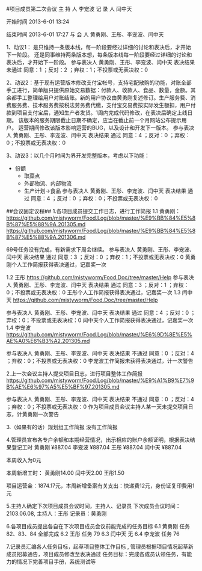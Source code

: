 #项目成员第二次会议
主 持 人 李宠波
记 录 人 闫中天

开始时间 2013-6-01 13:24

结束时间 2013-6-01 17:27
与 会 人 黄勇刚、王彤、李宠波、闫中天

1、动议1：
是只维持一条版本线，每一阶段要经过详细的讨论和表决后，才开始下一阶段。
还是同事维持两条版本想，每条版本线每一阶段要经过详细的讨论和表决后，才开始下一阶段。
参与表决人 黄勇刚、王彤、李宠波、闫中天
表决结果 未通过 同意：1 ；反对：2 ；弃权：1；不投票或无表决权：0

2、动议2：基于现有运营版本修改支付宝帐号，支持宅配散购的功能，对账全部手工进行，简单版只提供原始交易数据：付款人、收款人、食品、数量，金额。其余都手工整理给用户对账结账。新的用户协议由黄勇刚复述修订。生产服务费、消费服务费、技术服务费按税法劳务费代缴，支付宝交易费按实际发生额扣，用户付款到项目支付宝后，通知生产者发货。1周内完成代码修改，在表决后确定上线日期。
该版本的服务期限截止日期不确定，应当在截止前一个月网站公布提示用户。
运营期间修改该版本影响运营的BUG，以及设计和开发下一版本。
参与表决人 黄勇刚、王彤、李宠波、闫中天
表决结果    通过     同意：4 ；反对：0 ；弃权：0；不投票或无表决权：0

3、动议3：以几个月时间为界开发完整版本，考虑以下功能：
  * 份额
	* 取菜点
	* 外部物流、内部物流
	* 生产计划->食品 
参与表决人 黄勇刚、王彤、李宠波、闫中天
表决结果    通过     同意：4 ；反对：0 ；弃权：0；不投票或无表决权：0

##会议固定议程##
1.各项目成员提交工作日志，进行工作简报
1.1 黄勇刚：
https://github.com/mistyworm/Food.Log/blob/master/%E9%BB%84%E5%8B%87%E5%88%9A.201305.md
https://github.com/mistyworm/Food.Log/blob/master/%E9%BB%84%E5%8B%87%E5%88%9A.201306.md

69号任务没有完成，有新需求下周会继续。
参与表决人 黄勇刚、王彤、李宠波、闫中天
表决结果 通过 同意：3 ；反对：0 ；弃权：1；不投票或无表决权：0
黄勇刚个人工作简报获得表决通过，记嘉奖一次

1.2 王彤
https://github.com/mistyworm/Food.Doc/tree/master/Help
参与表决人 黄勇刚、王彤、李宠波、闫中天
表决结果 通过 同意：3 ；反对：1 ；弃权：0；不投票或无表决权：0
王彤个人工作简报获得表决通过，记嘉奖一次
1.3 闫中天
https://github.com/mistyworm/Food.Doc/tree/master/Help

参与表决人 黄勇刚、王彤、李宠波、闫中天
表决结果 通过 同意：4 ；反对：0 ；弃权：0；不投票或无表决权：0
闫中天个人工作简报获得表决通过，记嘉奖一次
1.4 李宠波
https://github.com/mistyworm/Food.Log/blob/master/%E6%9D%8E%E5%AE%A0%E6%B3%A2.201305.md

参与表决人 黄勇刚、王彤、李宠波、闫中天
表决结果 不通过 同意：0 ；反对：4 ；弃权：0；不投票或无表决权：0
李宠波工作简报未获得表决通过，计一次警告


2.上一次会议主持人提交项目日志，进行项目整体工作简报
https://github.com/mistyworm/Food.Log/blob/master/%E9%A1%B9%E7%9B%AE%E6%97%A5%E5%BF%97.201305.md

参与表决人 黄勇刚、王彤、李宠波、闫中天
表决结果 不通过 同意：0 ；反对：4 ；弃权：0；不投票或无表决权：0
作为项目成员会议主持人某一天未提交项目日志，计黄勇刚一次警告

3.（如果有的话）规划组工作简报
没有工作简报

4.管理员宣布各专户余额和本期经营情况，出示相应的账户余额证明，根据表决结果登记工时
黄勇刚  ¥887.04
李宠波	¥887.04
王彤	¥887.04
闫中天	¥887.04

本周收入为0元

本周新增工时：
黄勇刚14.00
闫中天2.00
王彤1.50

项目运营金：1874.17元，本周新增备案有关支出：快递费12元，身份证复印费用1元

5.主持人确定下次项目成员会议时间，主持人、记录员
下次成员会议时间：2103.06.08, 主持人：王彤 记录员：黄勇刚

6.各项目成员提出各自在下次项目成员会议前能完成的任务目标
6.1 黄勇刚
任务82、83、84 全部完成
6.2 王彤
任务 79
6.3 闫中天
无
6.4 李宠波
任务 76

7.记录员汇编各人任务目标，起草项目整体工作目标 , 管理员根据项目情况起草新成员招募通告，项目成员修改至表决通过
任务目标：完成各成员认领任务，有能力的情况下完善项目手册，系统测试等
